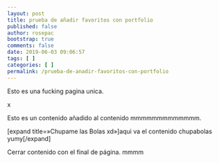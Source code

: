 ```yaml
---
layout: post
title: prueba de añadir favoritos con portfolio
published: false
author: rosepac
bootstrap: true
comments: false
date: 2019-06-03 09:06:57
tags: [ ]
categories: [ ]
permalink: /prueba-de-anadir-favoritos-con-portfolio
---
```

Esto es una fucking pagina unica.
  
x

Esto es un contenido añadido al contenido mmmmmmmmmmmmm.

[expand title=&#187;Chupame las Bolas xd&#187;]aqui va el contenido chupabolas yumy[/expand]

Cerrar contenido con el final de página. mmmm